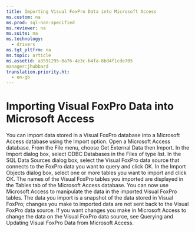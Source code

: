 ```yaml
---
title: Importing Visual FoxPro Data into Microsoft Access
ms.custom: na
ms.prod: sql-non-specified
ms.reviewer: na
ms.suite: na
ms.technology: 
  - drivers
ms.tgt_pltfrm: na
ms.topic: article
ms.assetid: a3591295-0a76-4e3c-b4fa-8bd4f1cde705
manager:jhubbard
translation.priority.ht: 
  - en-gb
---
```

# Importing Visual FoxPro Data into Microsoft Access
<?xml version="1.0" encoding="utf-8"?>
<developerConceptualDocument xmlns="http://ddue.schemas.microsoft.com/authoring/2003/5" xmlns:xlink="http://www.w3.org/1999/xlink" xmlns:xsi="http://www.w3.org/2001/XMLSchema-instance" xsi:schemaLocation="http://ddue.schemas.microsoft.com/authoring/2003/5 http://dduestorage.blob.core.windows.net/ddueschema/developer.xsd">
  <introduction>
    <para>You can import data stored in a Visual FoxPro database into a Microsoft Access database using the Import option.</para>
    <procedure>
      <title>To import Visual FoxPro data into a Microsoft Access database</title>
      <steps class="ordered">
        <step>
          <content>
            <para>Open a Microsoft Access database.</para>
          </content>
        </step>
        <step>
          <content>
            <para>From the File menu, choose Get External Data then Import.</para>
          </content>
        </step>
        <step>
          <content>
            <para>In the Import dialog box, select ODBC Databases in the Files of type list.</para>
          </content>
        </step>
        <step>
          <content>
            <para>In the SQL Data Sources dialog box, select the Visual FoxPro data source that connects to the FoxPro data you want to query and click OK.</para>
          </content>
        </step>
        <step>
          <content>
            <para>In the Import Objects dialog box, select one or more tables you want to import and click OK. The names of the Visual FoxPro tables you imported are displayed in the Tables tab of the Microsoft Access database.</para>
          </content>
        </step>
      </steps>
      <conclusion>
        <content>
          <para>You can now use Microsoft Access to manipulate the data in the imported Visual FoxPro tables. The data you import is a snapshot of the data stored in Visual FoxPro; changes you make to imported data are not sent back to the Visual FoxPro data source.</para>
          <para>If you want changes you make in Microsoft Access to change the data on the Visual FoxPro data source, see <legacyLink xlink:href="2d314e78-9edf-44b2-bd8b-96784236bcbe">Querying and Updating Visual FoxPro Data from Microsoft Access</legacyLink>.</para>
        </content>
      </conclusion>
    </procedure>
  </introduction>
  <relatedTopics />
</developerConceptualDocument>